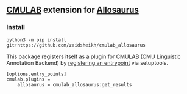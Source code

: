 ## [CMULAB](https://github.com/neulab/cmulab/) extension for [Allosaurus](https://github.com/xinjli/allosaurus/)


### Install

```
python3 -m pip install git+https://github.com/zaidsheikh/cmulab_allosaurus
```

This package registers itself as a plugin for [CMULAB](https://github.com/neulab/cmulab/) (CMU Linguistic Annotation Backend) by [registering an entrypoint](https://setuptools.pypa.io/en/latest/userguide/entry_point.html#dynamic-discovery-of-services-and-plugins) via setuptools.

```
[options.entry_points]
cmulab.plugins =
    allosaurus = cmulab_allosaurus:get_results
```
